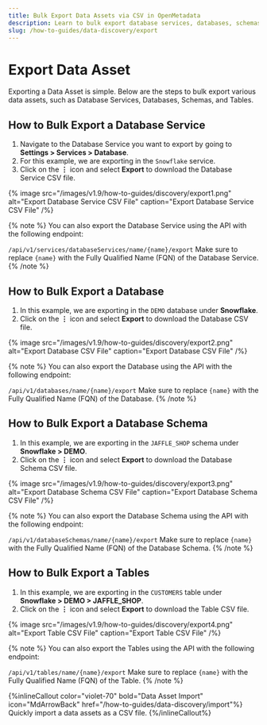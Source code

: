 ```yaml
---
title: Bulk Export Data Assets via CSV in OpenMetadata
description: Learn to bulk export database services, databases, schemas, and tables in OpenMetadata as CSV files using the UI or API.
slug: /how-to-guides/data-discovery/export
---
```


# Export Data Asset

Exporting a Data Asset is simple. Below are the steps to bulk export various data assets, such as Database Services, Databases, Schemas, and Tables.

## How to Bulk Export a Database Service

1. Navigate to the Database Service you want to export by going to **Settings > Services > Database**.
2. For this example, we are exporting in the `Snowflake` service.
3. Click on the **⋮** icon and select **Export** to download the Database Service CSV file.

{% image
src="/images/v1.9/how-to-guides/discovery/export1.png"
alt="Export Database Service CSV File"
caption="Export Database Service CSV File"
/%}

{% note %}
You can also export the Database Service using the API with the following endpoint:

`/api/v1/services/databaseServices/name/{name}/export`
Make sure to replace `{name}` with the Fully Qualified Name (FQN) of the Database Service.
{% /note %}

## How to Bulk Export a Database

1. In this example, we are exporting in the `DEMO` database under **Snowflake**.
2. Click on the **⋮** icon and select **Export** to download the Database CSV file.

{% image
src="/images/v1.9/how-to-guides/discovery/export2.png"
alt="Export Database CSV File"
caption="Export Database CSV File"
/%}

{% note %}
You can also export the Database using the API with the following endpoint:

`/api/v1/databases/name/{name}/export`
Make sure to replace `{name}` with the Fully Qualified Name (FQN) of the Database.
{% /note %}

## How to Bulk Export a Database Schema

1. In this example, we are exporting in the `JAFFLE_SHOP` schema under **Snowflake > DEMO**.
2. Click on the **⋮** icon and select **Export** to download the Database Schema CSV file.

{% image
src="/images/v1.9/how-to-guides/discovery/export3.png"
alt="Export Database Schema CSV File"
caption="Export Database Schema CSV File"
/%}

{% note %}
You can also export the Database Schema using the API with the following endpoint:

`/api/v1/databaseSchemas/name/{name}/export`
Make sure to replace `{name}` with the Fully Qualified Name (FQN) of the Database Schema.
{% /note %}


## How to Bulk Export a Tables

1. In this example, we are exporting in the `CUSTOMERS` table under **Snowflake > DEMO > JAFFLE_SHOP**.
2. Click on the **⋮** icon and select **Export** to download the Table CSV file.

{% image
src="/images/v1.9/how-to-guides/discovery/export4.png"
alt="Export Table CSV File"
caption="Export Table CSV File"
/%}

{% note %}
You can also export the Tables using the API with the following endpoint:

`/api/v1/tables/name/{name}/export`
Make sure to replace `{name}` with the Fully Qualified Name (FQN) of the Table.
{% /note %}


{%inlineCallout
  color="violet-70"
  bold="Data Asset Import"
  icon="MdArrowBack"
  href="/how-to-guides/data-discovery/import"%}
  Quickly import a data assets as a CSV file.
{%/inlineCallout%}
